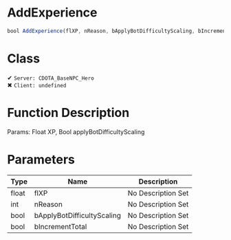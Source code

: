 # AddExperience
```js
bool AddExperience(flXP, nReason, bApplyBotDifficultyScaling, bIncrementTotal)
```
# Class
✔ `Server: CDOTA_BaseNPC_Hero`  
✖ `Client: undefined`  

# Function Description
Params: Float XP, Bool applyBotDifficultyScaling
# Parameters
Type|Name|Description
--|--|--
float|flXP|No Description Set
int|nReason|No Description Set
bool|bApplyBotDifficultyScaling|No Description Set
bool|bIncrementTotal|No Description Set
